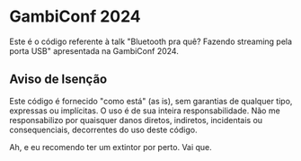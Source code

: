 # GambiConf 2024

Este é o código referente à talk "Bluetooth pra quê? Fazendo streaming pela porta USB" apresentada na GambiConf 2024.

## Aviso de Isenção

Este código é fornecido "como está" (as is), sem garantias de qualquer tipo, expressas ou implícitas. O uso é de sua inteira responsabilidade.
Não me responsabilizo por quaisquer danos diretos, indiretos, incidentais ou consequenciais, decorrentes do uso deste código.

Ah, e eu recomendo ter um extintor por perto. Vai que.

